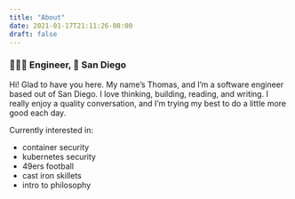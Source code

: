 ```yaml
---
title: "About"
date: 2021-01-17T21:11:26-08:00
draft: false
---
```

### 👨🏻‍💻 Engineer, 📍 San Diego

Hi! Glad to have you here. My name’s Thomas, and I’m a software engineer based out of San Diego. I love thinking, building, reading, and writing. I really enjoy a quality conversation, and I’m trying my best to do a little more good each day.

Currently interested in:
- container security
- kubernetes security
- 49ers football
- cast iron skillets
- intro to philosophy
